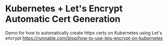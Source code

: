 # Kubernetes + Let's Encrypt Automatic Cert Generation

Demo for how to automatically create https certs on Kubernetes using Let's encrypt
https://runnable.com/blog/how-to-use-lets-encrypt-on-kubernetes
